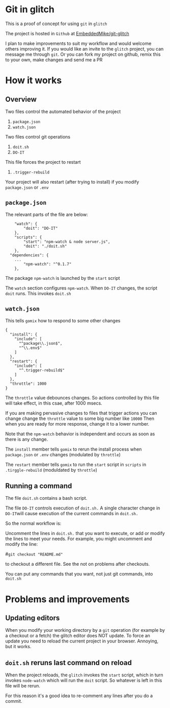 # Git in glitch 

This is a proof of concept for using `git` in `glitch` 

The project is hosted in `Github` at [EmbeddedMike/git-glitch](https://github.com/EmbeddedMike/git-glitch)

I plan to make improvements to suit my workflow and would welcome others 
improving it. If you would like an invite to the `glitch` project, you can message me through `git`. Or you can fork my project on github, remix this to your own, make changes and send me a PR

# How it works
## Overview

Two files control the automated behavior of the project

1. `package.json`
2. `watch.json`

Two files control git operations

1. `doit.sh`
2. `DO-IT`

This file forces the project to restart

1. `.trigger-rebuild`

Your project will also restart (after trying to install) if you modify `package.json` or `.env`


## `package.json` 
The relevant parts of the file are below:

```
	"watch": {
		"doit": "DO-IT"
	},
	"scripts": {
		"start": "npm-watch & node server.js",
		"doit": "./doit.sh"
	},
  "dependencies": {
	...
		"npm-watch": "^0.1.7"
	},
```

The package `npm-watch` is launched by the `start` script

The `watch` section configures `npm-watch`. When `DO-IT` changes, 
the script `doit` runs. This invokes `doit.sh`



## `watch.json`

This tells `gomix` how to respond to some other changes

```
{
  "install": {
    "include": [
      "^package\\.json$",
      "^\\.env$"
    ]
  },
  "restart": {
    "include": [
      "^.trigger-rebuild$"
    ]
  },
  "throttle": 1000
}

```
The `throttle` value debounces changes. So actions controlled by this file
will take effect, in this csae, after 1000 msecs. 

If you are making pervasive changes to files that trigger actions you can change change the `throttle` value to some big number like `10000` Then when you are ready for more response, change it to a lower number.

Note that the `npm-watch` behavior is independent and occurs as soon as there
is any change.

The `install` member tells `gomix` to rerun the install process when `package.json` or `.env` changes (modulated by `throttle`)

The `restart` member tells `gomix` to run the `start` script in `scripts` in `.tirggle-rebuild` (moduldated by `throttle`) 

## Running a command
The file `doit.sh` contains a bash script.

The file `DO-IT` controls execution of `doit.sh.` A single character change in `DO-IT`will cause execution of the current commands in `doit.sh.`

So the normal workflow is:

Uncomment the lines in `doit.sh.` that you want to execute, or add or modify the lines to meet your needs. For example, you might uncomment and modify the line:

#`git checkout "README.md"`

to checkout a different file. See the not on problems after checkouts.

You can put any commands that you want, not just git commands, into `doit.sh` 



# Problems and improvements
## Updating editors
When you modify your working directory by a `git` operation (for example by a checkout or a fetch) the glitch editor does NOT update. To force an update you need to reload the current project in your browser. Annoying, but it works.

## `doit.sh` reruns last command on reload
When the project reloads, the `glitch` invokes the `start` script, which 
in turn invokes `node-watch` which will run the `doit` script. So whatever is left in this file will be rerun.

For this reason it's a good idea to re-comment any lines after you do a commit.

#
